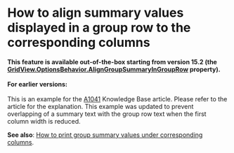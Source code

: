 # How to align summary values displayed in a group row to the corresponding columns


<p><strong>This feature is a</strong><strong>vailab</strong><strong>l</strong><strong>e</strong><strong> out-of-the-box</strong><strong> starting from version 15.2 (the <a href="https://documentation.devexpress.com/WindowsForms/DevExpress.XtraGrid.Views.Grid.GridOptionsBehavior.AlignGroupSummaryInGroupRow.property">GridView.OptionsBehavior.AlignGroupSummaryInGroupRow</a> property)</strong><strong>. <br></strong><br><strong>For earlier versions:</strong><br><br>This is an example for the <a href="https://www.devexpress.com/Support/Center/p/A1041">A1041</a> Knowledge Base article. Please refer to the article for the explanation. This example was updated to prevent overlapping of a summary text with the group row text when the first column width is reduced.</p>
<p><strong>See </strong><strong>a</strong><strong>lso</strong>: <a href="https://www.devexpress.com/Support/Center/p/E2084">How to print group summary values under corresponding columns</a>.</p>

<br/>



